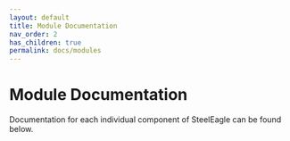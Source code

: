 ```yaml
---
layout: default
title: Module Documentation
nav_order: 2
has_children: true
permalink: docs/modules
---
```


# Module Documentation

Documentation for each individual component of SteelEagle can be found below.
